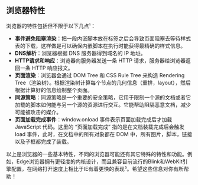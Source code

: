 ## 浏览器特性

浏览器的特性包括但不限于以下几点¹：
- **事件避免阻塞渲染**：把一段内嵌脚本放在标签之后会导致页面阻塞去等待样式表的下载，这样做是可以确保内嵌脚本在执行时能获得最精确的样式信息。
- **DNS解析**：浏览器根据 DNS 服务器得到域名的 IP 地址。
- **HTTP请求和响应**：浏览器向服务器发送一条 HTTP 请求，服务器给浏览器返回一条 HTTP 响应报文。
- **页面渲染**：浏览器会通过 DOM Tree 和 CSS Rule Tree 来构造 Rendering Tree（渲染树）。根据渲染树计算每个节点的几何信息（重排，layout），然后根据计算好的信息绘制整个页面。
- **同源策略**：同源策略是一个重要的安全策略，它用于限制一个源的文档或者它加载的脚本如何能与另一个源的资源进行交互。它能帮助阻隔恶意文档，减少可能被攻击的媒介。
- **页面加载完成事件**：window.onload 事件表示页面加载完成后才加载 JavaScript 代码。这里的 “页面加载完成” 指的是在文档装载完成后会触发 load 事件，此时，在文档中的所有对象都在 DOM 中，所有图片，脚本，链接以及子框都完成了装载。

以上是浏览器的一些基本特性，不同的浏览器可能还有其它特殊的特性和功能。例如，Edge浏览器拥有更轻度的内核设计，而且兼容目前流行的Blink和WebKit引擎配置，在网络打开速度上相比于IE有着更快的表现³。希望这些信息对你有所帮助！
